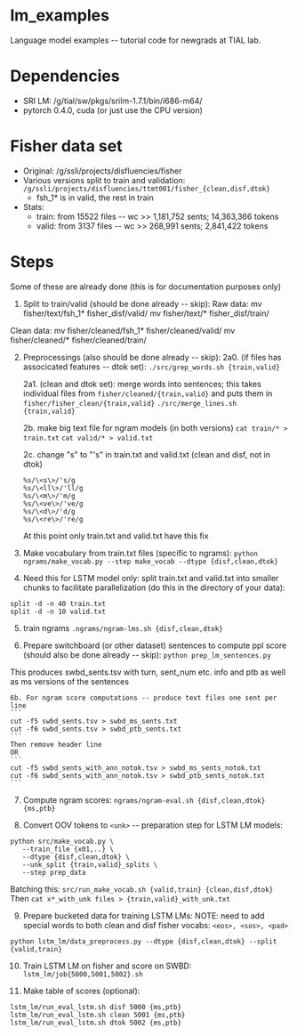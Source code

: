 # lm_examples
Language model examples -- tutorial code for newgrads at TIAL lab.

# Dependencies
* SRI LM: /g/tial/sw/pkgs/srilm-1.7.1/bin/i686-m64/
* pytorch 0.4.0, cuda (or just use the CPU version)

# Fisher data set
* Original: /g/ssli/projects/disfluencies/fisher
* Various versions split to train and validation: `/g/ssli/projects/disfluencies/ttmt001/fisher_{clean,disf,dtok}`
    * fsh_1* is in valid, the rest in train
* Stats: 
    * train: from 15522 files -- wc >> 1,181,752 sents; 14,363,366 tokens
    * valid: from 3137 files -- wc >> 268,991 sents; 2,841,422 tokens

# Steps
Some of these are already done (this is for documentation purposes only)
1. Split to train/valid (should be done already -- skip):
Raw data: mv fisher/text/fsh_1* fisher_disf/valid/
          mv fisher/text/* fisher_disf/train/

Clean data: mv fisher/cleaned/fsh_1* fisher/cleaned/valid/
            mv fisher/cleaned/* fisher/cleaned/train/ 


2. Preprocessings (also should be done already -- skip):
    2a0. (if files has associcated features -- dtok set):
    `./src/grep_words.sh {train,valid}`

    2a1. (clean and dtok set): merge words into sentences; this takes individual files from `fisher/cleaned/{train,valid}` and puts them in `fisher/fisher_clean/{train,valid}`
    `./src/merge_lines.sh {train,valid}`

    2b. make big text file for ngram models (in both versions)
    `cat train/* > train.txt`
    `cat valid/* > valid.txt`

    2c. change "s" to "'s" in train.txt and valid.txt (clean and disf, not in dtok)
    ```
    %s/\<s\>/'s/g
    %s/\<ll\>/'ll/g
    %s/\<m\>/'m/g
    %s/\<ve\>/'ve/g
    %s/\<d\>/'d/g
    %s/\<re\>/'re/g
    ```
    At this point only train.txt and valid.txt have this fix

3. Make vocabulary from train.txt files (specific to ngrams):
`python ngrams/make_vocab.py --step make_vocab --dtype {disf,clean,dtok}`

4. Need this for LSTM model only: split train.txt and valid.txt into smaller chunks to facilitate parallelization (do this in the directory of your data):
```
split -d -n 40 train.txt
split -d -n 10 valid.txt
```

5. train ngrams
`.ngrams/ngram-lms.sh {disf,clean,dtok}`

6. Prepare switchboard (or other dataset) sentences to compute ppl score (should also be done already -- skip):
`python prep_lm_sentences.py`

This produces swbd_sents.tsv with turn, sent_num etc. info and ptb as well as ms
versions of the sentences

    6b. For ngram score computations -- produce text files one sent per line
    ```
    cut -f5 swbd_sents.tsv > swbd_ms_sents.txt
    cut -f6 swbd_sents.tsv > swbd_ptb_sents.txt
    ```
    Then remove header line
    OR
    ```
    cut -f5 swbd_sents_with_ann_notok.tsv > swbd_ms_sents_notok.txt
    cut -f6 swbd_sents_with_ann_notok.tsv > swbd_ptb_sents_notok.txt
    ```

7. Compute ngram scores:
`ngrams/ngram-eval.sh {disf,clean,dtok} {ms,ptb}`

8. Convert OOV tokens to `<unk>` -- preparation step for LSTM LM models:
```
python src/make_vocab.py \
   --train_file {x01,..} \
   --dtype {disf,clean,dtok} \
   --unk_split {train,valid}_splits \
   --step prep_data
```

Batching this:
`src/run_make_vocab.sh {valid,train} {clean,disf,dtok}`
Then `cat x*_with_unk files > {train,valid}_with_unk.txt`

9. Prepare bucketed data for training LSTM LMs:
NOTE: need to add special words to both clean and disf fisher vocabs: 
`<eos>, <sos>, <pad>`

`python lstm_lm/data_preprocess.py --dtype {disf,clean,dtok} --split {valid,train}`

10. Train LSTM LM on fisher and score on SWBD:
`lstm_lm/job{5000,5001,5002}.sh`

11. Make table of scores (optional):
```
lstm_lm/run_eval_lstm.sh disf 5000 {ms,ptb}
lstm_lm/run_eval_lstm.sh clean 5001 {ms,ptb}
lstm_lm/run_eval_lstm.sh dtok 5002 {ms,ptb}
```


